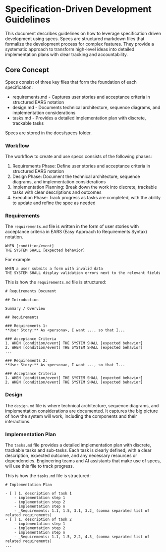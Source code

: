 # Specification-Driven Development Guidelines

This document describes guidelines on how to leverage specification driven development using specs. Specs are structured markdown files that formalize the development process for complex features. They provide a systematic approach to transform high-level ideas into detailed implementation plans with clear tracking and accountability.

## Core Concept

Specs consist of three key files that form the foundation of each specification:

- requirements.md - Captures user stories and acceptance criteria in structured EARS notation
- design.md - Documents technical architecture, sequence diagrams, and implementation considerations
- tasks.md - Provides a detailed implementation plan with discrete, trackable tasks

Specs are stored in the docs/specs folder.

### Workflow

The workflow to create and use specs consists of the following phases:

1. Requirements Phase: Define user stories and acceptance criteria in structured EARS notation
2. Design Phase: Document the technical architecture, sequence diagrams, and implementation considerations
3. Implementation Planning: Break down the work into discrete, trackable tasks with clear descriptions and outcomes
4. Execution Phase: Track progress as tasks are completed, with the ability to update and refine the spec as needed

### Requirements

The `requirements.md` file is written in the form of user stories with acceptance criteria in EARS (Easy Approach to Requirements Syntax) notation.

```
WHEN [condition/event]
THE SYSTEM SHALL [expected behavior]
```

For example:

```
WHEN a user submits a form with invalid data
THE SYSTEM SHALL display validation errors next to the relevant fields
```

This is how the `requirements.md` file is structured:

```
# Requirements Document

## Introduction

Summary / Overview

## Requirements

### Requirements 1:
**User Story:** As <persona>, I want ..., so that I...

### Acceptance Criteria
1. WHEN [condition/event] THE SYSTEM SHALL [expected behavior]
2. WHEN [condition/event] THE SYSTEM SHALL [expected behavior]
...

### Requirements 2:
**User Story:** As <persona>, I want ..., so that I...

### Acceptance Criteria
1. WHEN [condition/event] THE SYSTEM SHALL [expected behavior]
2. WHEN [condition/event] THE SYSTEM SHALL [expected behavior]

```

### Design

The `design.md` file is where technical architecture, sequence diagrams, and implementation considerations are documented. It captures the big picture of how the system will work, including the components and their interactions.

### Implementation Plan

The `tasks.md` file provides a detailed implementation plan with discrete, trackable tasks and sub-tasks. Each task is clearly defined, with a clear description, expected outcome, and any necessary resources or dependencies. Engineering teams and AI assistants that make use of specs, will use this file to track progress.

This is how the `tasks.md` file is structured:

```
# Implementation Plan

- [ ] 1. description of task 1
    - implementation step 1
    - implementation step 2
    - implementation step n
    - _Requirements: 1.1, 1.5, 3.1, 3.2_ (comma separated list of related requirements)
- [ ] 1. description of task 2
    - implementation step 1
    - implementation step 2
    - implementation step n
    - _Requirements: 1.1, 1.5, 2,2, 4.3_ (comma separated list of related requirements)
...
```
